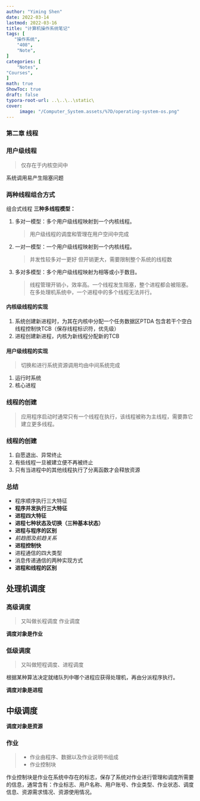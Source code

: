 ```yaml
---
author: "Yiming Shen"
date: 2022-03-14
lastmod: 2022-03-16
title: "计算机操作系统笔记"
tags: [
   "操作系统",
    "408",
    "Note",
]
categories: [
    "Notes", 
"Courses",
]
math: true
ShowToc: true
draft: false
typora-root-url: ..\..\..\static\
cover:
     image: "/Computer_System.assets/%7D/operating-system-os.png"
---
```


### 第二章 线程

> 

### 用户级线程

> 仅存在于内核空间中

系统调用易产生阻塞问题

### 两种线程组合方式

组合式线程 **三种多线程模型：**

1. 多对一模型：多个用户级线程映射到一个内核线程。

   > 用户级线程的调度和管理在用户空间中完成

2. 一对一模型：一个用户级线程映射到一个内核线程。

   > 并发性较多对一更好 但开销更大，需要限制整个系统的线程数

3. 多对多模型：多个用户级线程映射为相等或小于数目。

   > 线程管理开销小，效率高。一个线程发生阻塞，整个进程都会被阻塞。在多处理机系统中，一个进程中的多个线程无法并行。

#### 内核级线程的实现

1. 系统创建新进程时，为其在内核中分配一个任务数据区PTDA 包含若干个空白线程控制快TCB（保存线程标识符，优先级）
2. 进程创建新进程，内核为新线程分配新的TCB

#### 用户级线程的实现

> 切换和进行系统资源调用均由中间系统完成

1. 运行时系统
2. 核心进程

### 线程的创建

> 应用程序启动时通常只有一个线程在执行，该线程被称为主线程，需要靠它建立更多线程。



### 线程的创建

1. 自愿退出、异常终止
2. 有些线程一旦被建立便不再被终止
3. 只有当进程中的其他线程执行了分离函数才会释放资源

### 总结

- 程序顺序执行三大特征
- **程序并发执行三大特征**
- **进程四大特征**
- **进程七种状态及切换（三种基本状态）**
- **进程与程序的区别**
- *前趋图及前趋关系*
- **进程控制快**
- 进程通信的四大类型
- 消息传递通信的两种实现方式
- **进程和线程的区别**



## 处理机调度

### 高级调度

> 又叫做长程调度 作业调度

**调度对象是作业**

### 低级调度

> 又叫做短程调度、进程调度

根据某种算法决定就绪队列中哪个进程应获得处理机，再由分派程序执行。

**调度对象是进程**

## 中级调度

**调度对象是资源**



### 作业

> - 作业由程序、数据以及作业说明书组成
> - 作业控制块

作业控制块是作业在系统中存在的标志，保存了系统对作业进行管理和调度所需要的信息，通常含有：作业标志、用户名称、用户账号、作业类型、作业状态、调度信息、资源需求情况、资源使用情况。

